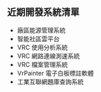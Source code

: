 ## 近期開發系統清單

- 廠區能源管理系統
- 智能社區雲平台
- VRC 使用分析系統
- VRC 網路連線測速系統
- VRC 檔案管理系統
- VrPainter 電子白板標註軟體
- 工業互聯網題庫查詢系統
